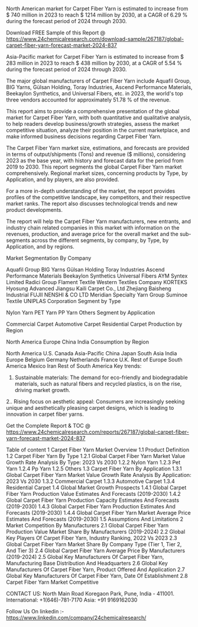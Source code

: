 North American market for Carpet Fiber Yarn is estimated to increase from $ 740 million in 2023 to reach $ 1214 million by 2030, at a CAGR of 6.29 % during the forecast period of 2024 through 2030.

Download FREE Sample of this Report @ https://www.24chemicalresearch.com/download-sample/267187/global-carpet-fiber-yarn-forecast-market-2024-837

Asia-Pacific market for Carpet Fiber Yarn is estimated to increase from $ 283 million in 2023 to reach $ 438 million by 2030, at a CAGR of 5.54 % during the forecast period of 2024 through 2030.

The major global manufacturers of Carpet Fiber Yarn include Aquafil Group, BIG Yarns, Gülsan Holding, Toray Industries, Ascend Performance Materials, Beekaylon Synthetics, and Universal Fibers, etc. in 2023, the world's top three vendors accounted for approximately 51.78 % of the revenue.

This report aims to provide a comprehensive presentation of the global market for Carpet Fiber Yarn, with both quantitative and qualitative analysis, to help readers develop business/growth strategies, assess the market competitive situation, analyze their position in the current marketplace, and make informed business decisions regarding Carpet Fiber Yarn.

The Carpet Fiber Yarn market size, estimations, and forecasts are provided in terms of output/shipments (Tons) and revenue ($ millions), considering 2023 as the base year, with history and forecast data for the period from 2019 to 2030. This report segments the global Carpet Fiber Yarn market comprehensively. Regional market sizes, concerning products by Type, by Application, and by players, are also provided.

For a more in-depth understanding of the market, the report provides profiles of the competitive landscape, key competitors, and their respective market ranks. The report also discusses technological trends and new product developments.

The report will help the Carpet Fiber Yarn manufacturers, new entrants, and industry chain related companies in this market with information on the revenues, production, and average price for the overall market and the sub-segments across the different segments, by company, by Type, by Application, and by regions.

Market Segmentation By Company

Aquafil Group
BIG Yarns
Gülsan Holding
Toray Industries
Ascend Performance Materials
Beekaylon Synthetics
Universal Fibers
AYM Syntex Limited
Radici Group
Flament Textile
Western Textiles Company
KORTEKS
Hyosung Advanced
Jiangsu Kaili Carpet Co., Ltd
Zhejiang Baisheng Industrial
FUJII NENSHI & CO LTD
Meridian Specialty Yarn Group
Suminoe Textile
UNIPLAS Corporation
Segment by Type

Nylon Yarn
PET Yarn
PP Yarn
Others
Segment by Application

Commercial Carpet
Automotive Carpet
Residential Carpet
Production by Region

North America
Europe
China
India
Consumption by Region

North America
U.S.
Canada
Asia-Pacific
China
Japan
South Asia
India
Europe
Belgium
Germany
Netherlands
France
U.K.
Rest of Europe
South America
Mexico
Iran
Rest of South America
Key trends:

1. Sustainable materials: The demand for eco-friendly and biodegradable materials, such as natural fibers and recycled plastics, is on the rise, driving market growth.

2.. Rising focus on aesthetic appeal: Consumers are increasingly seeking unique and aesthetically pleasing carpet designs, which is leading to innovation in carpet fiber yarns.

Get the Complete Report & TOC @ https://www.24chemicalresearch.com/reports/267187/global-carpet-fiber-yarn-forecast-market-2024-837

Table of content
1 Carpet Fiber Yarn Market Overview
1.1 Product Definition
1.2 Carpet Fiber Yarn By Type
1.2.1 Global Carpet Fiber Yarn Market Value Growth Rate Analysis By Type: 2023 Vs 2030
1.2.2 Nylon Yarn
1.2.3 Pet Yarn
1.2.4 Pp Yarn
1.2.5 Others
1.3 Carpet Fiber Yarn By Application
1.3.1 Global Carpet Fiber Yarn Market Value Growth Rate Analysis By Application: 2023 Vs 2030
1.3.2 Commercial Carpet
1.3.3 Automotive Carpet
1.3.4 Residential Carpet
1.4 Global Market Growth Prospects
1.4.1 Global Carpet Fiber Yarn Production Value Estimates And Forecasts (2019-2030)
1.4.2 Global Carpet Fiber Yarn Production Capacity Estimates And Forecasts (2019-2030)
1.4.3 Global Carpet Fiber Yarn Production Estimates And Forecasts (2019-2030)
1.4.4 Global Carpet Fiber Yarn Market Average Price Estimates And Forecasts (2019-2030)
1.5 Assumptions And Limitations
2 Market Competition By Manufacturers
2.1 Global Carpet Fiber Yarn Production Value Market Share By Manufacturers (2019-2024)
2.2 Global Key Players Of Carpet Fiber Yarn, Industry Ranking, 2022 Vs 2023
2.3 Global Carpet Fiber Yarn Market Share By Company Type (Tier 1, Tier 2, And Tier 3)
2.4 Global Carpet Fiber Yarn Average Price By Manufacturers (2019-2024)
2.5 Global Key Manufacturers Of Carpet Fiber Yarn, Manufacturing Base Distribution And Headquarters
2.6 Global Key Manufacturers Of Carpet Fiber Yarn, Product Offered And Application
2.7 Global Key Manufacturers Of Carpet Fiber Yarn, Date Of Establishment
2.8 Carpet Fiber Yarn Market Competitive

CONTACT US:
North Main Road Koregaon Park, Pune, India - 411001.
International: +1(646)-781-7170
Asia: +91 9169162030

Follow Us On linkedin :- https://www.linkedin.com/company/24chemicalresearch/
